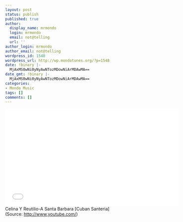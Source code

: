 ```yaml
---
layout: post
status: publish
published: true
author:
  display_name: mrmondo
  login: mrmondo
  email: not@telling
  url: ''
author_login: mrmondo
author_email: not@telling
wordpress_id: 1548
wordpress_url: http://wp.mondotunes.org/?p=1548
date: !binary |-
  MjAxMS0wNi0yNyAwNTozMDowNiArMDAwMA==
date_gmt: !binary |-
  MjAxMS0wNi0yNyAwNTozMDowNiArMDAwMA==
categories:
- Mondo Music
tags: []
comments: []
---
```

<iframe width="560" height="315" src="//www.youtube.com/embed/KADylpog8Ls" frameborder="0"> </iframe>
Celina Y Reutilio-A Santa Barbara [Cuban Santeria]
<div class="attribution">(<span>Source:</span> <a href="http://www.youtube.com/">http://www.youtube.com/</a>)</div>
